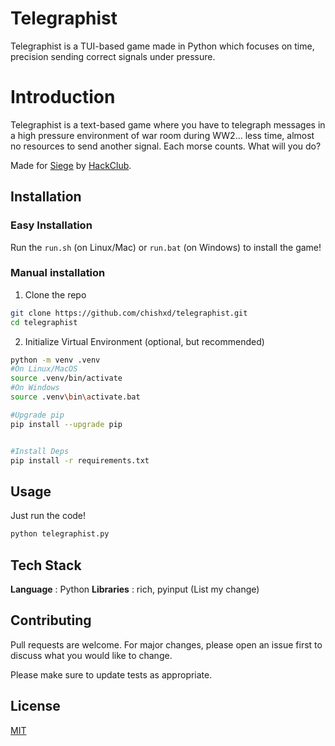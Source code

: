 # Telegraphist

Telegraphist is a TUI-based game made in Python which focuses on time, precision sending correct signals under pressure.

<!-- GOTTA ADD A SCREENSHOT OR GIF HERE -->

# Introduction
Telegraphist is a text-based game where you have to telegraph messages in a high pressure environment of war room during WW2... less time, almost no resources to send another signal. Each morse counts. What will you do?

Made for [Siege](siege.hackclub.com) by [HackClub](hackclub.com).


## Installation

### Easy Installation
Run the `run.sh` (on Linux/Mac) or `run.bat` (on Windows) to install the game!

### Manual installation

1. Clone the repo
```bash
git clone https://github.com/chishxd/telegraphist.git
cd telegraphist
```

2. Initialize Virtual Environment (optional, but recommended)
```bash
python -m venv .venv
#On Linux/MacOS
source .venv/bin/activate
#On Windows
source .venv\bin\activate.bat

#Upgrade pip
pip install --upgrade pip


#Install Deps
pip install -r requirements.txt
```

## Usage

Just run the code!
```bash
python telegraphist.py
```

## Tech Stack

**Language** : Python
**Libraries** : rich, pyinput (List my change)


## Contributing

Pull requests are welcome. For major changes, please open an issue first
to discuss what you would like to change.

Please make sure to update tests as appropriate.

## License

[MIT](https://choosealicense.com/licenses/mit/)
